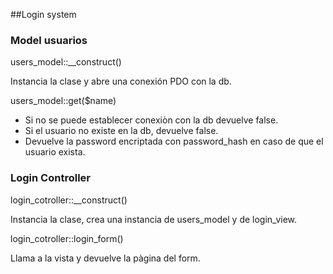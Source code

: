 ##Login system

### Model usuarios

users_model::__construct()

Instancia la clase y abre una conexión PDO con la db.

users_model::get($name)

- Si no se puede establecer conexiòn con la db devuelve false.
- Si el usuario no existe en la db, devuelve false.
- Devuelve la password encriptada con password_hash en caso de que el usuario exista.

### Login Controller

login_cotroller::__construct()

Instancia la clase, crea una instancia de users_model y de login_view.

login_cotroller::login_form()

Llama a la vista y devuelve la pàgina del form.

